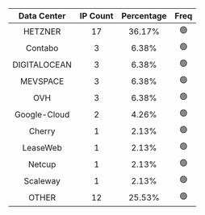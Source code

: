 | Data Center | IP Count | Percentage | Freq |
|:------------:|:--------:|:-----------:|:-----:|
| HETZNER | 17 | 36.17% | 🟢 |
| Contabo | 3 | 6.38% | 🟢 |
| DIGITALOCEAN | 3 | 6.38% | 🟢 |
| MEVSPACE | 3 | 6.38% | 🟢 |
| OVH | 3 | 6.38% | 🟢 |
| Google-Cloud | 2 | 4.26% | 🟢 |
| Cherry | 1 | 2.13% | 🟢 |
| LeaseWeb | 1 | 2.13% | 🟢 |
| Netcup | 1 | 2.13% | 🟢 |
| Scaleway | 1 | 2.13% | 🟢 |
| OTHER | 12 | 25.53% | 🟢 |